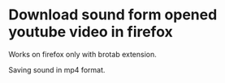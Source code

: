 # Download sound form opened youtube video in firefox

Works on firefox only with brotab extension.

Saving sound in mp4 format.
